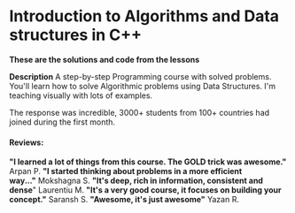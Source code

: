 # Introduction to Algorithms and Data structures in C++ 

**These are the solutions and code from the lessons**

**Description** A step-by-step Programming course with solved problems. You'll learn how to solve Algorithmic problems using Data Structures. I'm teaching visually with lots of examples.

The response was incredible, 3000+ students from 100+ countries had joined during the first month.

#### Reviews:

**"I learned a lot of things from this course. The GOLD trick was awesome."** Arpan P.
**"I started thinking about problems in a more efficient way..."** Mokshagna S.
**"It's deep, rich in information, consistent and dense**" Laurentiu M.
**"It's a very good course, it focuses on building your concept."** Saransh S.
**"Awesome, it's just awesome"** Yazan R.
